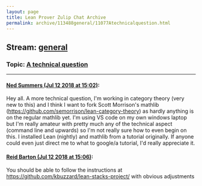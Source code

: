 ```yaml
---
layout: page
title: Lean Prover Zulip Chat Archive 
permalink: archive/113488general/11077Atechnicalquestion.html
---
```


## Stream: [general](index.html)
### Topic: [A technical question](11077Atechnicalquestion.html)

---

#### [Ned Summers (Jul 12 2018 at 15:02)](https://leanprover.zulipchat.com/#narrow/stream/113488-general/topic/A%20technical%20question/near/129534432):
Hey all. A more technical question, I'm working in category theory (very new to this) and I think I want to fork Scott Morrison's mathlib (https://github.com/semorrison/lean-category-theory) as hardly anything is on the regular mathlib yet. I'm using VS code on my own windows laptop but I'm really amateur with pretty much any of the technical aspect (command line and upwards) so I'm not really sure how to even begin on this. I installed Lean (nightly) and mathlib from a tutorial originally. If anyone could even just direct me to what to google/a tutorial, I'd really appreciate it.

#### [Reid Barton (Jul 12 2018 at 15:06)](https://leanprover.zulipchat.com/#narrow/stream/113488-general/topic/A%20technical%20question/near/129534640):
You should be able to follow the instructions at https://github.com/kbuzzard/lean-stacks-project/ with obvious adjustments

